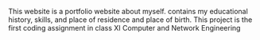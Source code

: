 This website is a portfolio website about myself. contains my educational history, skills, and place of residence and place of birth. 
This project is the first coding assignment in class XI Computer and Network Engineering
